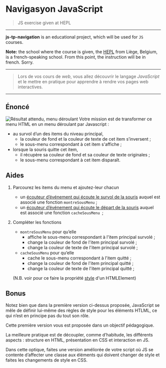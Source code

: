 # Navigasyon JavaScript

> JS exercise given at HEPL

* * *

**js-tp-navigation** is an educational project, which will be used for `JS` courses.

**Note:** the school where the course is given, the [HEPL](http://www.provincedeliege.be/hauteecole) from Liège, Belgium, is a french-speaking school. From this point, the instruction will be in french. Sorry.

* * *

> Lors de vos cours de *web*, vous allez découvrir le langage *JavaScript* et le mettre en pratique pour apprendre à rendre vos pages web interactives.  

* * *

## Énoncé

![Résultat attendu, menu déroulant](./readme.gif)
Votre mission est de transformer ce menu HTML en un menu déroulant par Javascript :

- au survol d’un des items du niveau principal,
	- la couleur de fond et la couleur de texte de cet item s’inversent ;
	- le sous-menu correspondant à cet item s'affiche ;
- lorsque la souris quitte cet item,
	- il récupère sa couleur de fond et sa couleur de texte originales ;
	- le sous-menu correspondant à cet item disparaît.


## Aides

1. Parcourez les items du menu et ajoutez-leur chacun
	- un [écouteur d’événement qui écoute le survol de la souris](https://developer.mozilla.org/fr/docs/Web/API/Element/mouseover_event) auquel est associé une fonction `montreSousMenu` ;
	- un [écouteur d’événement qui écoute le départ de la souris](https://developer.mozilla.org/fr/docs/Web/API/Element/mouseout_event) auquel est associé  une fonction `cacheSousMenu `;

2. Compléter les fonctions 
	- `montreSousMenu` pour qu’elle 
		- affiche le sous-menu correspondant à l'item principal survolé ;
		- change la couleur de fond de l'item principal survolé ;
		- change la couleur de texte de l'item principal survolé ;
	- `cacheSousMenu` pour qu’elle
		- cache le sous-menu correspondant à l'item quitté ;
		- change la couleur de fond de l'item principal quitté ;
		- change la couleur de texte de l'item principal quitté ;
		
	
	(N.B. voir pour ce faire la propriété [style](https://developer.mozilla.org/fr/docs/Web/API/HTMLElement/style) d'un HTMLElement)
	
## Bonus

Notez bien que dans la première version ci-dessus proposée, JavaScript se mêle de définir lui-même des règles de style pour les éléments HTLML, ce qui n’est en principe pas du tout son rôle.

Cette première version vous est proposée dans un objectif pédagogique.

La meilleure pratique est de découpler, comme d’habitude, les différents aspects : structure en HTML, présentation en CSS et interaction en JS.

Dans cette optique, faites une version améliorée de votre script où JS se contente d’affecter une classe aux éléments qui doivent changer de style et faites les changements de style en CSS.
